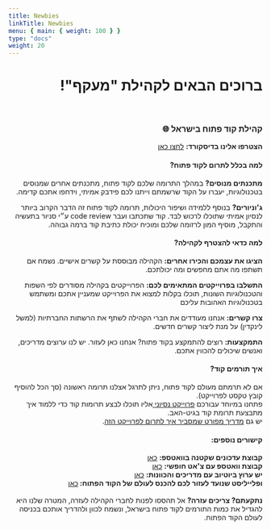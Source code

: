 ```yaml
---
title: Newbies
linkTitle: Newbies
menu: { main: { weight: 100 } }
type: "docs"
weight: 20
---
```


<div dir="rtl">

<h1>ברוכים הבאים לקהילת "מעקף"!</h1>
<br>
<h3>קהילת קוד פתוח בישראל 🌐</h3>

<b>הצטרפו אלינו בדיסקורד:</b> <a target= "_blank" href="https://discord.gg/WxqmcKfD5R">לחצו כאן</a>

<h4>למה בכלל לתרום לקוד פתוח?</h4>

<b>מתכנתים מנוסים?</b> במהלך התרומה שלכם לקוד פתוח, מתכנתים אחרים שמנוסים בטכנולוגיות, יעברו על הקוד שרשמתם וייתנו לכם פידבק אמיתי, וידחפו אתכם קדימה.

<b>ג'וניורים?</b> בנוסף ללמידה ושיפור היכולות, תרומה לקוד פתוח זה הדבר הקרוב ביותר לנסיון אמיתי שתוכלו לרכוש לבד. קוד שתכתבו ועבר code review ע״י סניור בתעשיה והתקבל, מוסיף המון לרזומה שלכם ומוכיח יכולת כתיבת קוד ברמה גבוהה.

<h4>למה כדאי להצטרף לקהילה?</h4>

<b>הציגו את עצמכם והכירו אחרים:</b> הקהילה מבוססת על קשרים אישיים. נשמח אם תשתפו מה אתם מחפשים ומה יכולתכם.

<b>התשלבו בפרוייקטים המתאימים לכם:</b> הפרוייקטים בקהילה מסודרים לפי השפות והטכנולוגיות השונות, תוכלו בקלות למצוא את הפרוייקט שמעניין אתכם ומשתמש בטכנולוגיות האהובות עליכם

<b>צרו קשרים:</b> אנחנו מעודדים את חברי הקהילה לשתף את הרשתות החברתיות (למשל לינקדין) על מנת ליצור קשרים חדשים.

<b>התמקצעות:</b> רוצים להתמקצע בקוד פתוח? אנחנו כאן לעזור. יש לנו ערוצים מדריכים, ואנשים שיכולים להכווין אתכם.

<h4>איך תורמים קוד?</h4>

אם לא תרמתם מעולם לקוד פתוח, ניתן לתרגל אצלנו תרומה ראשונה (סך הכל להוסיף קובץ טקסט לפרוייקט).<br>
פתחנו במיוחד עבורכם [פרוייקט נסיוני ](https://github.com/UrielOfir/os-practice) אליו תוכלו לבצע תרומות קוד כדי ללמוד איך מתבצעת תרומת קוד בגיט-האב.
<br>
יש גם [מדריך מפורט שמסביר איך לתרום לפרוייקט הזה](https://github.com/UrielOfir/os-practice).

<h4>קישורים נוספים:</h4>
<b>קבוצת עדכונים שקטנה בוואטספ:</b> <a target= "_blank" href="https://chat.whatsapp.com/CCFkZwKn3oD8kJoRLms7ts">כאן</a><br>
<b>קבוצת וואטספ עם צ'אט חופשי:</b> <a target= "_blank" href="https://chat.whatsapp.com/E5a59DtSaHNBwnczxVW1FY">כאן</a><br>
<b>יש ערוץ ביוטיוב עם מדריכים והכוונות:</b> <a target= "_blank" href="https://www.youtube.com/@maakaf-os">כאן</a><br>
<b>ופלייליסט שנועד לעזור לכם להכנס לעולם של הקוד הפתוח: </b> <a target= "_blank" href="https://youtube.com/playlist?list=PLFP8kbJw2mot-6WSKS3_4Fmmx-30w6-tj">כאן</a>
<br>
<br>
<b>נתקעתם? צריכים עזרה?</b>
אל תהססו לפנות לחברי הקהילה לעזרה, המטרה שלנו היא להגדיל את כמות התורמים לקוד פתוח בישראל, ונשמח לכוון ולהדריך אותכם בכניסה לעולם הקוד הפתוח.
